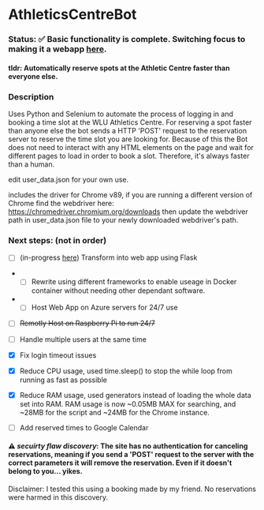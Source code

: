 # AthleticsCentreBot
### Status: ✅ Basic functionality is complete. Switching focus to making it a webapp [here](https://github.com/Robert336/AthleticsCentreBot-Azure-webapp).

#### tldr: Automatically reserve spots at the Athletic Centre faster than everyone else.

### Description
Uses Python and Selenium to automate the process of logging in and booking a time slot at the WLU Athletics Centre.
For reserving a spot faster than anyone else the bot sends a HTTP 'POST' request to the reservation server to reserve the time slot you are looking for.
Because of this the Bot does not need to interact with any HTML elements on the page and wait for different pages to load in order to book a slot.
Therefore, it's always faster than a human.

edit user_data.json for your own use.

includes the driver for Chrome v89, if you are running a different version of Chrome find the webdriver here: https://chromedriver.chromium.org/downloads then update the webdriver path in user_data.json file to your newly downloaded webdriver's path.



### Next steps: (not in order)
 - [ ] (in-progress [here](https://github.com/Robert336/AthleticsCentreBot-Azure-webapp)) Transform into web app using Flask
 - - [ ] Rewrite using different frameworks to enable useage in Docker container without needing other dependant software.
 - - [ ] Host Web App on Azure servers for 24/7 use
 - [ ] ~~Remotly Host on Raspberry Pi to run 24/7~~
 - [ ] Handle multiple users at the same time
 - [x] Fix login timeout issues
 - [x] Reduce CPU usage, used time.sleep() to stop the while loop from running as fast as possible
 - [x] Reduce RAM usage, used generators instead of loading the whole data set into RAM. RAM usage is now ~0.05MB MAX for searching, and ~28MB for the script and ~24MB for the Chrome instance.
 - [ ] Add reserved times to Google Calendar


####  ⚠️ *secuirty flaw discovery*: The site has no authentication for canceling reservations, meaning if you send a 'POST' request to the server with the correct parameters it will remove the reservation. Even if it doesn't belong to you... yikes.
Disclaimer: I tested this using a booking made by my friend. No reservations were harmed in this discovery.
